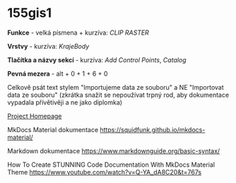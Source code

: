 # 155gis1

**Funkce** - velká písmena + kurzíva: *CLIP RASTER*

**Vrstvy** - kurzíva: *KrajeBody*

**Tlačítka a názvy sekcí** - kurzíva: *Add Control Points*, *Catalog*

**Pevná mezera** - alt + 0 + 1 + 6 + 0

Celkově psát text stylem "Importujeme data ze souboru" a NE "Importovat data ze souboru" (zkrátka snažit se nepoužívat trpný rod, aby dokumentace vypadala přívětivěji a ne jako diplomka)

[Project Homepage](https://k155cvut.github.io/gis1/)

MkDocs Material dokumentace
https://squidfunk.github.io/mkdocs-material/

Markdown dokumentace
https://www.markdownguide.org/basic-syntax/

How To Create STUNNING Code Documentation With MkDocs Material Theme
https://www.youtube.com/watch?v=Q-YA_dA8C20&t=767s
